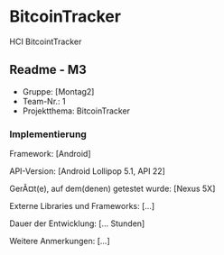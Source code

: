 # BitcoinTracker
HCI BitcointTracker

## Readme - M3

* Gruppe:	[Montag2]
* Team-Nr.: 1
* Projektthema: BitcoinTracker

### Implementierung

Framework:	[Android]

API-Version:	[Android Lollipop 5.1, API 22]

GerÃ¤t(e), auf dem(denen) getestet wurde:
[Nexus 5X]

Externe Libraries und Frameworks:
[...]

Dauer der Entwicklung:
[... Stunden]

Weitere Anmerkungen:
[...]
